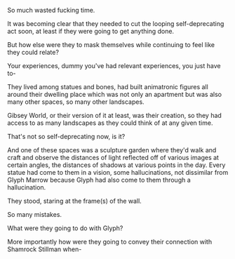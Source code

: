 So much wasted fucking time.

It was becoming clear that they needed to cut the looping self-deprecating act soon, at least if they were going to get anything done.

But how else were they to mask themselves while continuing to feel like they could relate?

Your experiences, dummy you've had relevant experiences, you just have to-

They lived among statues and bones, had built animatronic figures all around their dwelling place which was not only an apartment but was also many other spaces, so many other landscapes.

Gibsey World, or their version of it at least, was their creation, so they had access to as many landscapes as they could think of at any given time.

That's not so self-deprecating now, is it?

And one of these spaces was a sculpture garden where they'd walk and craft and observe the distances of light reflected off of various images at certain angles, the distances of shadows at various points in the day. Every statue had come to them in a vision, some hallucinations, not dissimilar from Glyph Marrow because Glyph had also come to them through a hallucination.

They stood, staring at the frame(s) of the wall.

So many mistakes.

What were they going to do with Glyph?

More importantly how were they going to convey their connection with Shamrock Stillman when-